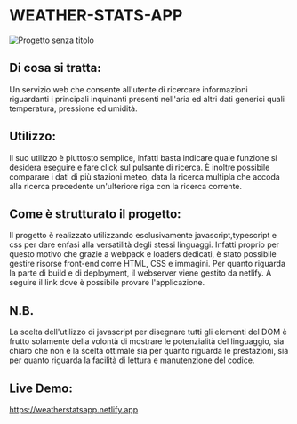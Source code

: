 # WEATHER-STATS-APP
![Progetto senza titolo](https://user-images.githubusercontent.com/85349333/129809198-8a12999c-9ea5-45d8-a3be-c876c9510467.png)

## Di cosa si tratta: 
 
Un servizio web che consente all'utente di ricercare informazioni riguardanti i principali inquinanti presenti nell'aria ed altri dati generici quali temperatura, pressione ed umidità.


## Utilizzo:

Il suo utilizzo è piuttosto semplice, infatti basta indicare quale funzione si desidera eseguire e fare click sul pulsante di ricerca. È inoltre possibile comparare i dati di più stazioni meteo, data la ricerca multipla che accoda alla ricerca precedente un'ulteriore riga con la ricerca corrente.


## Come è strutturato il progetto:
Il progetto è realizzato utilizzando esclusivamente javascript,typescript e css per dare enfasi alla versatilità degli stessi linguaggi. Infatti proprio per questo motivo che grazie a webpack e loaders dedicati,  è stato possibile gestire risorse front-end come HTML, CSS e immagini. Per quanto riguarda la parte di build e di deployment, il webserver viene gestito da netlify. A seguire il link dove è possibile provare l'applicazione.


## N.B.
La scelta dell'utilizzo di javascript per disegnare tutti gli elementi del DOM è frutto solamente della volontà di mostrare le potenzialità del linguaggio, sia chiaro che non è la scelta ottimale sia per quanto riguarda le prestazioni, sia per quanto riguarda la facilità di lettura e manutenzione del codice.

## Live Demo:

https://weatherstatsapp.netlify.app
